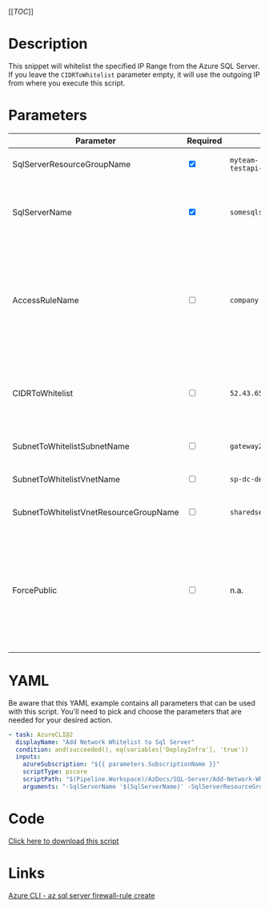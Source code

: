 [[_TOC_]]

# Description

This snippet will whitelist the specified IP Range from the Azure SQL Server. If you leave the `CIDRToWhitelist` parameter empty, it will use the outgoing IP from where you execute this script.

# Parameters

| Parameter                              | Required                        | Example Value                               | Description                                                                                                                                                                                                                                                                                |
| -------------------------------------- | ------------------------------- | ------------------------------------------- | ------------------------------------------------------------------------------------------------------------------------------------------------------------------------------------------------------------------------------------------------------------------------------------------ |
| SqlServerResourceGroupName             | <input type="checkbox" checked> | `myteam-testapi-$(Release.EnvironmentName)` | The name of the resource group the SQL Server is in.                                                                                                                                                                                                                                       |
| SqlServerName                          | <input type="checkbox" checked> | `somesqlserver$(Release.EnvironmentName)`   | The name for the SQL Server resource. It's recommended to use just alphanumerical characters without hyphens etc.                                                                                                                                                                          |
| AccessRuleName                         | <input type="checkbox">         | `company hq`                                | You can override the name for this accessrule. If you leave this empty, the `CIDRToWhitelist` will be used for the naming (automatically). We recommend to leave this empty for ephemeral whitelists like Azure DevOps Hosted Agent ip's.                                                  |
| CIDRToWhitelist                        | <input type="checkbox">         | `52.43.65.123/32`                           | IP range in [CIDR](https://en.wikipedia.org/wiki/Classless_Inter-Domain_Routing) notation that should be whitelisted. If you leave this value empty, it will whitelist the machine's ip where you're running the script from.                                                              |
| SubnetToWhitelistSubnetName            | <input type="checkbox">         | `gateway2-subnet`                           | The name of the subnet you want to get whitelisted.                                                                                                                                                                                                                                        |
| SubnetToWhitelistVnetName              | <input type="checkbox">         | `sp-dc-dev-001-vnet`                        | The vnetname of the subnet you want to get whitelisted.                                                                                                                                                                                                                                    |
| SubnetToWhitelistVnetResourceGroupName | <input type="checkbox">         | `sharedservices-rg`                         | The VnetResourceGroupName your Vnet resides in.                                                                                                                                                                                                                                            |
| ForcePublic                            | <input type="checkbox">         | n.a.                                        | If want to open your SQL Server publically, by enabling `0.0.0.0/0`, you need to pass this boolean to confirm you are willingly creating a public resource (to avoid unintended public resources). You can pass it as a switch without a value (`-ForcePublic`). We do not recommend this. |

# YAML

Be aware that this YAML example contains all parameters that can be used with this script. You'll need to pick and choose the parameters that are needed for your desired action.

```yaml
- task: AzureCLI@2
  displayName: "Add Network Whitelist to Sql Server"
  condition: and(succeeded(), eq(variables['DeployInfra'], 'true'))
  inputs:
    azureSubscription: "${{ parameters.SubscriptionName }}"
    scriptType: pscore
    scriptPath: "$(Pipeline.Workspace)/AzDocs/SQL-Server/Add-Network-Whitelist-to-Sql-Server.ps1"
    arguments: "-SqlServerName '$(SqlServerName)' -SqlServerResourceGroupName '$(SqlServerResourceGroupName)' -AccessRuleName '$(AccessRuleName)' -CIDRToWhitelist '$(CIDRToWhitelist)' -SubnetToWhitelistSubnetName '$(SubnetToWhitelistSubnetName)' -SubnetToWhitelistVnetName '$(SubnetToWhitelistVnetName)' -SubnetToWhitelistVnetResourceGroupName '$(SubnetToWhitelistVnetResourceGroupName)'"
```

# Code

[Click here to download this script](../../../../../src/SQL-Server/Add-IP-Whitelist-to-Sql-Server.ps1)

# Links

[Azure CLI - az sql server firewall-rule create](https://docs.microsoft.com/en-us/cli/azure/sql/server/firewall-rule?view=azure-cli-latest#az_sql_server_firewall_rule_create)
